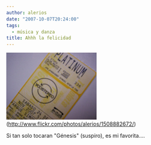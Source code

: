 ```yaml
---
author: alerios
date: "2007-10-07T20:24:00"
tags:
  - música y danza
title: Ahhh la felicidad
---
```


![](/images/2007/10/1508882672_246d2ea708_m.jpg)  
(http://www.flickr.com/photos/alerios/1508882672/)  
[](http://www.flickr.com/photos/alerios/1508882672/)

Si tan solo tocaran "Génesis" (suspiro), es mi favorita....
